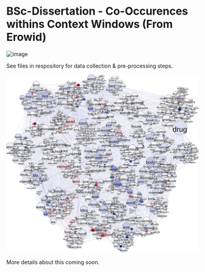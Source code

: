 # BSc-Dissertation - Co-Occurences withins Context Windows (From Erowid)

![image](https://user-images.githubusercontent.com/107996462/206631309-72456e73-12f9-4370-ac04-d76459e46af0.png)

See files in respository for data collection & pre-processing steps.

![alt text](https://github.com/Akseli-Ilmanen/BSc-Dissertation/blob/main/Graph1.svg?raw=true)


More details about this coming soon. 
